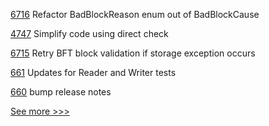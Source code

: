 
[6716](https://github.com/hyperledger/besu/pull/6716) Refactor BadBlockReason enum out of BadBlockCause

[4747](https://github.com/hyperledger/fabric/pull/4747) Simplify code using direct check

[6715](https://github.com/hyperledger/besu/pull/6715) Retry BFT block validation if storage exception occurs

[661](https://github.com/hyperledger-labs/fabric-operations-console/pull/661) Updates for Reader and Writer tests

[660](https://github.com/hyperledger-labs/fabric-operations-console/pull/660) bump release notes


[See more >>>](https://start-here.hyperledger.org/pull-requests)
